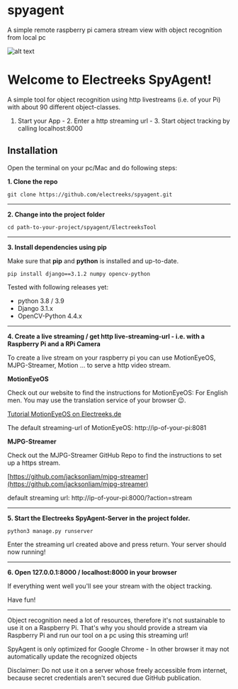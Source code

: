 # spyagent
A simple remote raspberry pi camera stream view with object recognition from local pc

![alt text](https://electreeks.de/wp-content/uploads/2021/02/ai-raspberry-pi-objekterkennung-bilderkennung-electreeks-spy-agent.png)

# Welcome to Electreeks SpyAgent!

A simple tool for object recognition using http livestreams (i.e. of your Pi) with about 90 different object-classes. 

1. Start your App - 2. Enter a http streaming url - 3. Start object tracking by calling localhost:8000


## Installation

Open the terminal on your pc/Mac and do following steps:

**1. Clone the repo**

`git clone https://github.com/electreeks/spyagent.git`

***


**2. Change into the project folder**

`cd path-to-your-project/spyagent/ElectreeksTool`

***


**3. Install dependencies using pip**

Make sure that **pip** and **python** is installed and up-to-date.

`pip install django==3.1.2 numpy opencv-python`

Tested with following releases yet:
* python 3.8 / 3.9
* Django 3.1.x
* OpenCV-Python 4.4.x

***


**4. Create a live streaming / get http live-streaming-url - i.e. with a Raspberry Pi and a RPi Camera**


To create a live stream on your raspberry pi you can use MotionEyeOS, MJPG-Streamer, Motion ... to serve a http video stream.

**MotionEyeOS**

Check out our website to find the instructions for MotionEyeOS:
For English men. You may use the translation service of your browser 😉.

[Tutorial MotionEyeOS on Electreeks.de](https://electreeks.de/project/ueberwachungskamera-mit-motioneyeos/)

The default streaming-url of MotionEyeOS:
http://ip-of-your-pi:8081


**MJPG-Streamer**

Check out the MJPG-Streamer GitHub Repo to find the instructions to set up a https stream.

[https://github.com/jacksonliam/mjpg-streamer](https://github.com/jacksonliam/mjpg-streamer)

default streaming url:
http://ip-of-your-pi:8000/?action=stream

***


**5. Start the Electreeks SpyAgent-Server in the project folder.**

`python3 manage.py runserver`

Enter the streaming url created above and press return.
Your server should now running!

***


**6. Open 127.0.0.1:8000 / localhost:8000 in your browser**

If everything went well you'll see your stream with the object tracking.

Have fun!


***


Object recognition need a lot of resources, therefore it's not sustainable to use it on a Raspberry Pi. That's why you should provide a stream via Raspberry Pi and run our tool on a pc using this streaming url!

SpyAgent is only optimized for Google Chrome - In other browser it may not automatically update the recognized objects

Disclaimer:
Do not use it on a server whose freely accessible from internet, because secret credentials aren't secured due GitHub publication. 

